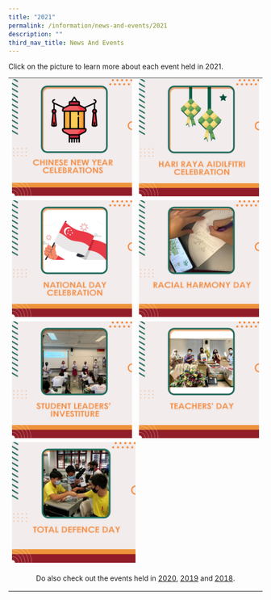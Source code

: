 ```yaml
---
title: "2021"
permalink: /information/news-and-events/2021
description: ""
third_nav_title: News And Events
---
```

<p>Click on the picture to learn more about each event held in 2021.</p>
<table>
<tbody>
<tr>
<td><a href="/information/news-and-events/2021/chinese-new-year-celebrations"><img src="/images/2021a.jpg"></a></td>
<td><a href="/information/news-and-events/2021/hari-raya-aidilfitri-celebration"><img src="/images/2021b.jpg"></a></td>
</tr>
<tr>
<td><a href="/information/news-and-events/2021/national-day-celebration"><img src="/images/2021c.jpg"></a></td>
<td><a href="/information/news-and-events/2021/racial-harmony-day"><img src="/images/2021d.jpg"></a></td>
</tr>
<tr>
<td><a href="/information/news-and-events/2021/student-leaders-investiture"><img src="/images/2021e.jpg"></a></td>
<td><a href="/information/news-and-events/2021/teachers-day"><img src="/images/2021f.jpg"></a></td>
</tr>
<tr>
<td colspan="2"><a href="/information/news-and-events/2021/total-defence-day"><img style="width: 50%;" src="/images/2021g.jpg" /></a></td>
</tr>
<tr>
<td style="text-align: center;" colspan="2">
<p>Do also check out the events held in&nbsp;<a href="https://damaisec.moe.edu.sg/information/news-and-events/2020" target="_blank" rel="noopener">2020</a>,&nbsp;<a href="https://damaisec.moe.edu.sg/information/news-and-events/2019" target="_blank" rel="noopener">2019</a>&nbsp;and&nbsp;<a href="https://damaisec.moe.edu.sg/information/news-and-events/2018" target="_blank" rel="noopener">2018</a>.</p>
</td>
</tr>
</tbody>
</table>